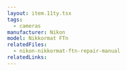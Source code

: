 ```yaml
---
layout: item.11ty.tsx
tags:
  - cameras
manufacturer: Nikon
model: Nikkormat FTn
relatedFiles:
  - nikon-nikkormat-ftn-repair-manual
relatedLinks:
---
```

